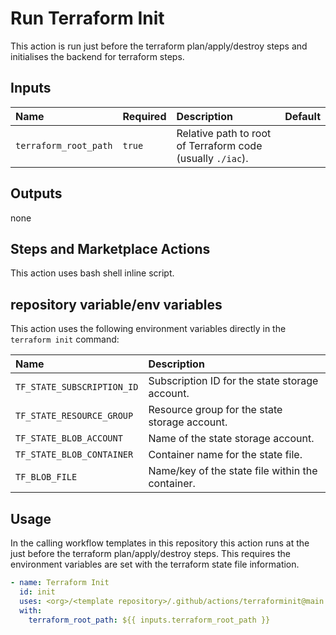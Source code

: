 # Run Terraform Init

This action is run just before the terraform plan/apply/destroy steps and initialises the backend for terraform steps.

## Inputs

| Name                  | Required | Description                                                      | Default |
| :-------------------- | :------- | :--------------------------------------------------------------- | :------ |
| `terraform_root_path` | `true`   | Relative path to root of Terraform code (usually `./iac`).       |         |

## Outputs

none

## Steps and Marketplace Actions

This action uses bash shell inline script.

## repository variable/env variables

This action uses the following environment variables directly in the `terraform init` command:

| Name                       | Description                                    |
| :------------------------- | :--------------------------------------------- |
| `TF_STATE_SUBSCRIPTION_ID` | Subscription ID for the state storage account. |
| `TF_STATE_RESOURCE_GROUP`  | Resource group for the state storage account.  |
| `TF_STATE_BLOB_ACCOUNT`    | Name of the state storage account.             |
| `TF_STATE_BLOB_CONTAINER`  | Container name for the state file.             |
| `TF_BLOB_FILE`             | Name/key of the state file within the container. |

## Usage

In the calling workflow templates in this repository this action runs at the just before the terraform plan/apply/destroy steps. This requires the environment variables are set with the terraform state file information.

```yaml
- name: Terraform Init
  id: init
  uses: <org>/<template repository>/.github/actions/terraforminit@main
  with:
    terraform_root_path: ${{ inputs.terraform_root_path }}
```
